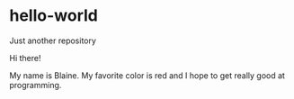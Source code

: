 # hello-world
Just another repository


Hi there!

My name is Blaine. My favorite color is red and I hope to get really good at programming.
